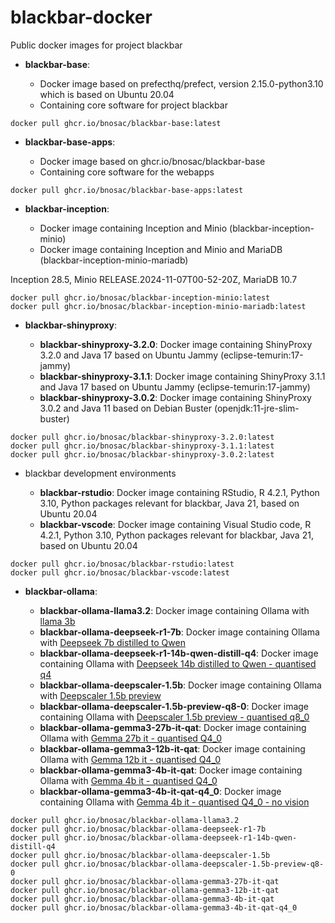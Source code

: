 # blackbar-docker

Public docker images for project blackbar

- **blackbar-base**:  

   - Docker image based on prefecthq/prefect, version 2.15.0-python3.10 which is based on Ubuntu 20.04
   - Containing core software for project blackbar

```
docker pull ghcr.io/bnosac/blackbar-base:latest
```

- **blackbar-base-apps**:  

   - Docker image based on ghcr.io/bnosac/blackbar-base
   - Containing core software for the webapps

```
docker pull ghcr.io/bnosac/blackbar-base-apps:latest
```

- **blackbar-inception**:  

   - Docker image containing Inception and Minio (blackbar-inception-minio)
   - Docker image containing Inception and Minio and MariaDB (blackbar-inception-minio-mariadb)

Inception 28.5, Minio RELEASE.2024-11-07T00-52-20Z, MariaDB 10.7

```
docker pull ghcr.io/bnosac/blackbar-inception-minio:latest
docker pull ghcr.io/bnosac/blackbar-inception-minio-mariadb:latest
```


- **blackbar-shinyproxy**:  

   - **blackbar-shinyproxy-3.2.0**: Docker image containing ShinyProxy 3.2.0 and Java 17 based on Ubuntu Jammy (eclipse-temurin:17-jammy)
   - **blackbar-shinyproxy-3.1.1**: Docker image containing ShinyProxy 3.1.1 and Java 17 based on Ubuntu Jammy (eclipse-temurin:17-jammy)
   - **blackbar-shinyproxy-3.0.2**: Docker image containing ShinyProxy 3.0.2 and Java 11 based on Debian Buster (openjdk:11-jre-slim-buster)

```
docker pull ghcr.io/bnosac/blackbar-shinyproxy-3.2.0:latest
docker pull ghcr.io/bnosac/blackbar-shinyproxy-3.1.1:latest
docker pull ghcr.io/bnosac/blackbar-shinyproxy-3.0.2:latest
```

- blackbar development environments

   - **blackbar-rstudio**: Docker image containing RStudio, R 4.2.1, Python 3.10, Python packages relevant for blackbar, Java 21, based on Ubuntu 20.04
   - **blackbar-vscode**: Docker image containing Visual Studio code, R 4.2.1, Python 3.10, Python packages relevant for blackbar, Java 21, based on Ubuntu 20.04

```
docker pull ghcr.io/bnosac/blackbar-rstudio:latest
docker pull ghcr.io/bnosac/blackbar-vscode:latest
```

- **blackbar-ollama**:  

   - **blackbar-ollama-llama3.2**: Docker image containing Ollama with [llama 3b](https://ollama.com/library/llama3.2:3b)
   - **blackbar-ollama-deepseek-r1-7b**: Docker image containing Ollama with [Deepseek 7b distilled to Qwen](https://ollama.com/library/deepseek-r1:7b)
   - **blackbar-ollama-deepseek-r1-14b-qwen-distill-q4**: Docker image containing Ollama with [Deepseek 14b distilled to Qwen - quantised q4](https://ollama.com/library/deepseek-r1:14b-qwen-distill-q4_K_M)
   - **blackbar-ollama-deepscaler-1.5b**: Docker image containing Ollama with [Deepscaler 1.5b preview](https://ollama.com/library/deepscaler:1.5b)
   - **blackbar-ollama-deepscaler-1.5b-preview-q8-0**: Docker image containing Ollama with [Deepscaler 1.5b preview  - quantised q8_0](https://ollama.com/library/deepscaler:1.5b-preview-q8_0)
   - **blackbar-ollama-gemma3-27b-it-qat**: Docker image containing Ollama with [Gemma 27b it  - quantised Q4_0](https://www.ollama.com/library/gemma3:27b-it-qat)
   - **blackbar-ollama-gemma3-12b-it-qat**: Docker image containing Ollama with [Gemma 12b it  - quantised Q4_0](https://www.ollama.com/library/gemma3:12b-it-qat)
   - **blackbar-ollama-gemma3-4b-it-qat**: Docker image containing Ollama with [Gemma 4b it  - quantised Q4_0](https://www.ollama.com/library/gemma3:4b-it-qat)
   - **blackbar-ollama-gemma3-4b-it-qat-q4_0**: Docker image containing Ollama with [Gemma 4b it  - quantised Q4_0 - no vision](https://huggingface.co/Dampfinchen/google-gemma-3-4b-it-qat-q4_0-gguf-small-fix)

```
docker pull ghcr.io/bnosac/blackbar-ollama-llama3.2
docker pull ghcr.io/bnosac/blackbar-ollama-deepseek-r1-7b
docker pull ghcr.io/bnosac/blackbar-ollama-deepseek-r1-14b-qwen-distill-q4
docker pull ghcr.io/bnosac/blackbar-ollama-deepscaler-1.5b
docker pull ghcr.io/bnosac/blackbar-ollama-deepscaler-1.5b-preview-q8-0
docker pull ghcr.io/bnosac/blackbar-ollama-gemma3-27b-it-qat
docker pull ghcr.io/bnosac/blackbar-ollama-gemma3-12b-it-qat
docker pull ghcr.io/bnosac/blackbar-ollama-gemma3-4b-it-qat
docker pull ghcr.io/bnosac/blackbar-ollama-gemma3-4b-it-qat-q4_0
```